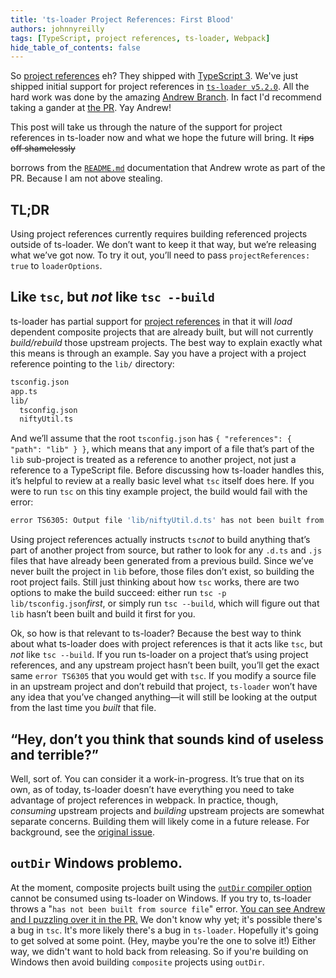 ```yaml
---
title: 'ts-loader Project References: First Blood'
authors: johnnyreilly
tags: [TypeScript, project references, ts-loader, Webpack]
hide_table_of_contents: false
---
```


So [project references](https://www.typescriptlang.org/docs/handbook/project-references.html) eh? They shipped with [TypeScript 3](https://blogs.msdn.microsoft.com/typescript/2018/07/30/announcing-typescript-3-0/#project-references). We've just shipped initial support for project references in [`ts-loader v5.2.0`](https://github.com/TypeStrong/ts-loader/releases/tag/v5.2.0). All the hard work was done by the amazing [Andrew Branch](https://twitter.com/atcb). In fact I'd recommend taking a gander at [the PR](https://github.com/TypeStrong/ts-loader/pull/817). Yay Andrew!

This post will take us through the nature of the support for project references in ts-loader now and what we hope the future will bring. It <strike>rips off shamelessly</strike>

borrows from the [`README.md`](https://github.com/TypeStrong/ts-loader#projectreferences-boolean-defaultfalse) documentation that Andrew wrote as part of the PR. Because I am not above stealing.

## TL;DR

Using project references currently requires building referenced projects outside of ts-loader. We don’t want to keep it that way, but we’re releasing what we’ve got now. To try it out, you’ll need to pass `projectReferences: true` to `loaderOptions`.

## Like `tsc`, but _not_ like `tsc --build`

ts-loader has partial support for [project references](https://www.typescriptlang.org/docs/handbook/project-references.html) in that it will _load_ dependent composite projects that are already built, but will not currently _build/rebuild_ those upstream projects. The best way to explain exactly what this means is through an example. Say you have a project with a project reference pointing to the `lib/` directory:

```sh
tsconfig.json
app.ts
lib/
  tsconfig.json
  niftyUtil.ts
```

And we’ll assume that the root `tsconfig.json` has `{ "references": { "path": "lib" } }`, which means that any import of a file that’s part of the `lib` sub-project is treated as a reference to another project, not just a reference to a TypeScript file. Before discussing how ts-loader handles this, it’s helpful to review at a really basic level what `tsc` itself does here. If you were to run `tsc` on this tiny example project, the build would fail with the error:

```sh
error TS6305: Output file 'lib/niftyUtil.d.ts' has not been built from source file 'lib/niftyUtil.ts'.
```

Using project references actually instructs `tsc`_not_ to build anything that’s part of another project from source, but rather to look for any `.d.ts` and `.js` files that have already been generated from a previous build. Since we’ve never built the project in `lib` before, those files don’t exist, so building the root project fails. Still just thinking about how `tsc` works, there are two options to make the build succeed: either run `tsc -p lib/tsconfig.json`_first_, or simply run `tsc --build`, which will figure out that `lib` hasn’t been built and build it first for you.

Ok, so how is that relevant to ts-loader? Because the best way to think about what ts-loader does with project references is that it acts like `tsc`, but _not_ like `tsc --build`. If you run ts-loader on a project that’s using project references, and any upstream project hasn’t been built, you’ll get the exact same `error TS6305` that you would get with `tsc`. If you modify a source file in an upstream project and don’t rebuild that project, `ts-loader` won’t have any idea that you’ve changed anything—it will still be looking at the output from the last time you _built_ that file.

## “Hey, don’t you think that sounds kind of useless and terrible?”

Well, sort of. You can consider it a work-in-progress. It’s true that on its own, as of today, ts-loader doesn’t have everything you need to take advantage of project references in webpack. In practice, though, _consuming_ upstream projects and _building_ upstream projects are somewhat separate concerns. Building them will likely come in a future release. For background, see the [original issue](https://github.com/TypeStrong/ts-loader/issues/815).

## `outDir` Windows problemo.

At the moment, composite projects built using the [`outDir` compiler option](https://www.typescriptlang.org/docs/handbook/compiler-options.html) cannot be consumed using ts-loader on Windows. If you try to, ts-loader throws a "`has not been built from source file`" error. [You can see Andrew and I puzzling over it in the PR.](https://github.com/TypeStrong/ts-loader/pull/817#issuecomment-422245998) We don't know why yet; it's possible there's a bug in `tsc`. It's more likely there's a bug in `ts-loader`. Hopefully it's going to get solved at some point. (Hey, maybe you're the one to solve it!) Either way, we didn't want to hold back from releasing. So if you're building on Windows then avoid building `composite` projects using `outDir`.
